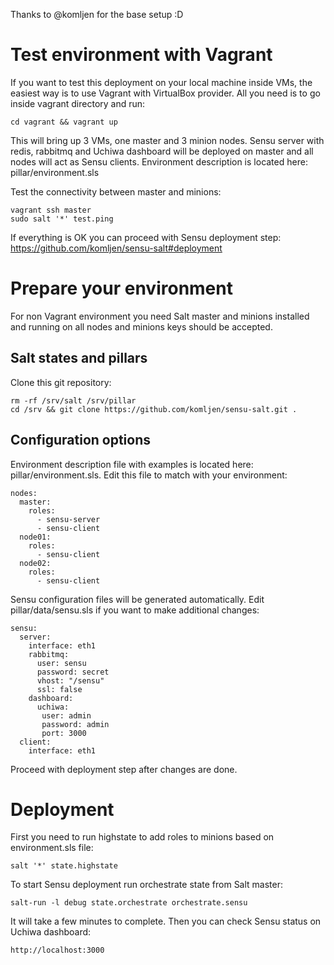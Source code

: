 Thanks to @komljen for the base setup :D

Test environment with Vagrant
==============

If you want to test this deployment on your local machine inside VMs, the easiest way is to use Vagrant with VirtualBox provider. All you need is to go inside vagrant directory and run:

    cd vagrant && vagrant up

This will bring up 3 VMs, one master and 3 minion nodes. Sensu server with redis, rabbitmq and Uchiwa dashboard will be deployed on master and all nodes will act as Sensu clients. Environment description is located here: pillar/environment.sls

Test the connectivity between master and minions:

    vagrant ssh master
    sudo salt '*' test.ping
    
If everything is OK you can proceed with Sensu deployment step: https://github.com/komljen/sensu-salt#deployment

Prepare your environment
==============

For non Vagrant environment you need Salt master and minions installed and running on all nodes and minions keys should be accepted.

Salt states and pillars
--------------

Clone this git repository:

    rm -rf /srv/salt /srv/pillar
    cd /srv && git clone https://github.com/komljen/sensu-salt.git .

Configuration options
--------------

Environment description file with examples is located here: pillar/environment.sls. Edit this file to match with your environment:

    nodes:
      master:
        roles:
          - sensu-server
          - sensu-client
      node01:
        roles:
          - sensu-client
      node02:
        roles:
          - sensu-client

Sensu configuration files will be generated automatically. Edit pillar/data/sensu.sls if you want to make additional changes:

    sensu:
      server:
        interface: eth1
        rabbitmq:
          user: sensu
          password: secret
          vhost: "/sensu"
          ssl: false
        dashboard:
          uchiwa:
           user: admin
           password: admin
           port: 3000
      client:
        interface: eth1

Proceed with deployment step after changes are done.

Deployment
==============

First you need to run highstate to add roles to minions based on environment.sls file:

    salt '*' state.highstate

To start Sensu deployment run orchestrate state from Salt master:

    salt-run -l debug state.orchestrate orchestrate.sensu
    
It will take a few minutes to complete. Then you can check Sensu status on Uchiwa dashboard:

    http://localhost:3000


